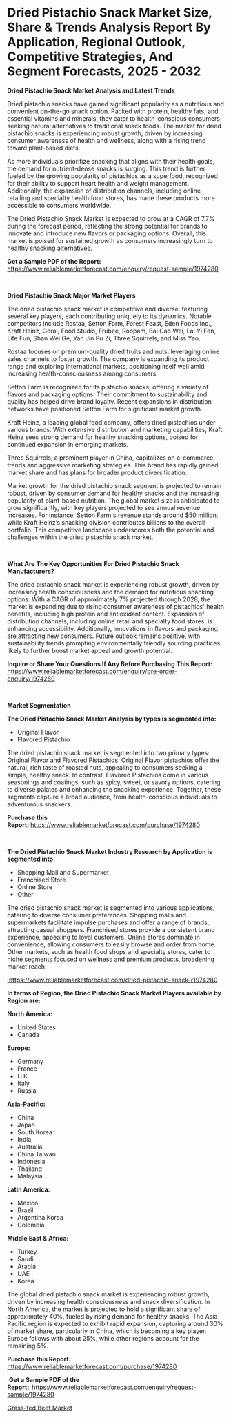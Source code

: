 <p><h1>Dried Pistachio Snack Market Size, Share & Trends Analysis Report By Application, Regional Outlook, Competitive Strategies, And Segment Forecasts, 2025 - 2032</h1></p><p><strong>Dried Pistachio Snack Market Analysis and Latest Trends</strong></p>
<p><p>Dried pistachio snacks have gained significant popularity as a nutritious and convenient on-the-go snack option. Packed with protein, healthy fats, and essential vitamins and minerals, they cater to health-conscious consumers seeking natural alternatives to traditional snack foods. The market for dried pistachio snacks is experiencing robust growth, driven by increasing consumer awareness of health and wellness, along with a rising trend toward plant-based diets.</p><p>As more individuals prioritize snacking that aligns with their health goals, the demand for nutrient-dense snacks is surging. This trend is further fueled by the growing popularity of pistachios as a superfood, recognized for their ability to support heart health and weight management. Additionally, the expansion of distribution channels, including online retailing and specialty health food stores, has made these products more accessible to consumers worldwide.</p><p>The Dried Pistachio Snack Market is expected to grow at a CAGR of 7.7% during the forecast period, reflecting the strong potential for brands to innovate and introduce new flavors or packaging options. Overall, this market is poised for sustained growth as consumers increasingly turn to healthy snacking alternatives.</p></p>
<p><strong>Get a Sample PDF of the Report:&nbsp;</strong> <a href="https://www.reliablemarketforecast.com/enquiry/request-sample/1974280?utm_campaign=2875&utm_medium=2&utm_source=Github&utm_content=ia&utm_term=07042025&utm_id=dried-pistachio-snack">https://www.reliablemarketforecast.com/enquiry/request-sample/1974280</a></p>
<p>&nbsp;</p>
<p><strong>Dried Pistachio Snack Major Market Players</strong></p>
<p><p>The dried pistachio snack market is competitive and diverse, featuring several key players, each contributing uniquely to its dynamics. Notable competitors include Rostaa, Setton Farm, Forest Feast, Eden Foods Inc., Kraft Heinz, Goral, Food Studio, Frubee, Roopam, Bai Cao Wei, Lai Yi Fen, Life Fun, Shan Wei Ge, Yan Jin Pu Zi, Three Squirrels, and Miss Yao.</p><p>Rostaa focuses on premium-quality dried fruits and nuts, leveraging online sales channels to foster growth. The company is expanding its product range and exploring international markets, positioning itself well amid increasing health-consciousness among consumers.</p><p>Setton Farm is recognized for its pistachio snacks, offering a variety of flavors and packaging options. Their commitment to sustainability and quality has helped drive brand loyalty. Recent expansions in distribution networks have positioned Setton Farm for significant market growth.</p><p>Kraft Heinz, a leading global food company, offers dried pistachios under various brands. With extensive distribution and marketing capabilities, Kraft Heinz sees strong demand for healthy snacking options, poised for continued expansion in emerging markets.</p><p>Three Squirrels, a prominent player in China, capitalizes on e-commerce trends and aggressive marketing strategies. This brand has rapidly gained market share and has plans for broader product diversification.</p><p>Market growth for the dried pistachio snack segment is projected to remain robust, driven by consumer demand for healthy snacks and the increasing popularity of plant-based nutrition. The global market size is anticipated to grow significantly, with key players projected to see annual revenue increases. For instance, Setton Farm's revenue stands around $50 million, while Kraft Heinz’s snacking division contributes billions to the overall portfolio. This competitive landscape underscores both the potential and challenges within the dried pistachio snack market.</p></p>
<p>&nbsp;</p>
<p><strong>What Are The Key Opportunities For Dried Pistachio Snack Manufacturers?</strong></p>
<p><p>The dried pistachio snack market is experiencing robust growth, driven by increasing health consciousness and the demand for nutritious snacking options. With a CAGR of approximately 7% projected through 2028, the market is expanding due to rising consumer awareness of pistachios' health benefits, including high protein and antioxidant content. Expansion of distribution channels, including online retail and specialty food stores, is enhancing accessibility. Additionally, innovations in flavors and packaging are attracting new consumers. Future outlook remains positive, with sustainability trends prompting environmentally friendly sourcing practices likely to further boost market appeal and growth potential.</p></p>
<p><strong>Inquire or Share Your Questions If Any Before Purchasing This Report:</strong> <a href="https://www.reliablemarketforecast.com/enquiry/pre-order-enquiry/1974280?utm_campaign=2875&utm_medium=2&utm_source=Github&utm_content=ia&utm_term=07042025&utm_id=dried-pistachio-snack">https://www.reliablemarketforecast.com/enquiry/pre-order-enquiry/1974280</a></p>
<p>&nbsp;</p>
<p><strong>Market Segmentation</strong></p>
<p><strong>The Dried Pistachio Snack Market Analysis by types is segmented into:</strong></p>
<p><ul><li>Original Flavor</li><li>Flavored Pistachio</li></ul></p>
<p><p>The dried pistachio snack market is segmented into two primary types: Original Flavor and Flavored Pistachios. Original Flavor pistachios offer the natural, rich taste of roasted nuts, appealing to consumers seeking a simple, healthy snack. In contrast, Flavored Pistachios come in various seasonings and coatings, such as spicy, sweet, or savory options, catering to diverse palates and enhancing the snacking experience. Together, these segments capture a broad audience, from health-conscious individuals to adventurous snackers.</p></p>
<p><strong>Purchase this Report:&nbsp;</strong><a href="https://www.reliablemarketforecast.com/purchase/1974280?utm_campaign=2875&utm_medium=2&utm_source=Github&utm_content=ia&utm_term=07042025&utm_id=dried-pistachio-snack">https://www.reliablemarketforecast.com/purchase/1974280</a></p>
<p>&nbsp;</p>
<p><strong>The Dried Pistachio Snack Market Industry Research by Application is segmented into:</strong></p>
<p><ul><li>Shopping Mall and Supermarket</li><li>Franchised Store</li><li>Online Store</li><li>Other</li></ul></p>
<p><p>The dried pistachio snack market is segmented into various applications, catering to diverse consumer preferences. Shopping malls and supermarkets facilitate impulse purchases and offer a range of brands, attracting casual shoppers. Franchised stores provide a consistent brand experience, appealing to loyal customers. Online stores dominate in convenience, allowing consumers to easily browse and order from home. Other markets, such as health food shops and specialty stores, cater to niche segments focused on wellness and premium products, broadening market reach.</p></p>
<p><a href="https://www.reliablemarketforecast.com/dried-pistachio-snack-r1974280?utm_campaign=2875&utm_medium=2&utm_source=Github&utm_content=ia&utm_term=07042025&utm_id=dried-pistachio-snack">&nbsp;https://www.reliablemarketforecast.com/dried-pistachio-snack-r1974280</a></p>
<p><strong>In terms of Region, the Dried Pistachio Snack Market Players available by Region are:</strong></p>
<p>
    <p> <strong> North America: </strong>
        <ul>
            <li>United States</li>
            <li>Canada</li>
        </ul>
        </p> 
    <p> <strong> Europe: </strong>
        <ul>
            <li>Germany</li>
            <li>France</li>
            <li>U.K.</li>
            <li>Italy</li>
            <li>Russia</li>
        </ul>
        </p> 
    <p> <strong> Asia-Pacific: </strong>
        <ul>
            <li>China</li>
            <li>Japan</li>
            <li>South Korea</li>
            <li>India</li>
            <li>Australia</li>
            <li>China Taiwan</li>
            <li>Indonesia</li>
            <li>Thailand</li>
            <li>Malaysia</li>
        </ul>
        </p> 
    <p> <strong> Latin America: </strong>
        <ul>
            <li>Mexico</li>
            <li>Brazil</li>
            <li>Argentina Korea</li>
            <li>Colombia</li>
        </ul>
        </p> 
    <p> <strong> Middle East & Africa: </strong>
        <ul>
            <li>Turkey</li>
            <li>Saudi</li>
            <li>Arabia</li>
            <li>UAE</li>
            <li>Korea</li>
        </ul>
    </p>
    </p>
<p><p>The global dried pistachio snack market is experiencing robust growth, driven by increasing health consciousness and snack diversification. In North America, the market is projected to hold a significant share of approximately 40%, fueled by rising demand for healthy snacks. The Asia-Pacific region is expected to exhibit rapid expansion, capturing around 30% of market share, particularly in China, which is becoming a key player. Europe follows with about 25%, while other regions account for the remaining 5%.</p></p>
<p><strong>Purchase this Report: </strong><a href="https://www.reliablemarketforecast.com/purchase/1974280?utm_campaign=2875&utm_medium=2&utm_source=Github&utm_content=ia&utm_term=07042025&utm_id=dried-pistachio-snack">https://www.reliablemarketforecast.com/purchase/1974280</a></p>
<p>&nbsp;<strong>Get a Sample PDF of the Report:&nbsp;&nbsp;</strong><a href="https://www.reliablemarketforecast.com/enquiry/request-sample/1974280?utm_campaign=2875&utm_medium=2&utm_source=Github&utm_content=ia&utm_term=07042025&utm_id=dried-pistachio-snack">https://www.reliablemarketforecast.com/enquiry/request-sample/1974280</a></p>
<p><strong></strong></p>
<p><p><a href="https://github.com/ngozudapshi/Market-Research-Report-List-1/blob/main/grass-fed-beef-market.md?utm_campaign=2875&utm_medium=2&utm_source=Github&utm_content=ia&utm_term=07042025&utm_id=dried-pistachio-snack">Grass-fed Beef Market</a></p></p>